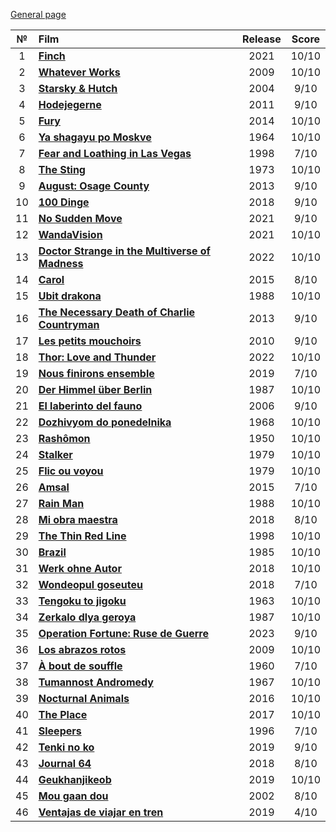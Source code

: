 [General page](../../)

|№|Film|Release|Score|
|:---:|:---|:---:|:---:|
|1|**[Finch](https://www.imdb.com/title/tt3420504/)**|2021|10/10|
|2|**[Whatever Works](https://www.imdb.com/title/tt1178663/)**|2009|10/10|
|3|**[Starsky & Hutch](https://www.imdb.com/title/tt0335438/)**|2004|9/10|
|4|**[Hodejegerne](https://www.imdb.com/title/tt1614989/)**|2011|9/10|
|5|**[Fury](https://www.imdb.com/title/tt2713180/)**|2014|10/10|
|6|**[Ya shagayu po Moskve](https://www.imdb.com/title/tt0057694/)**|1964|10/10|
|7|**[Fear and Loathing in Las Vegas](https://www.imdb.com/title/tt0120669/)**|1998|7/10|
|8|**[The Sting](https://www.imdb.com/title/tt0070735/)**|1973|10/10|
|9|**[August: Osage County](https://www.imdb.com/title/tt1322269/)**|2013|9/10|
|10|**[100 Dinge](https://www.imdb.com/title/tt8129794/)**|2018|9/10|
|11|**[No Sudden Move](https://www.imdb.com/title/tt11525644/)**|2021|9/10|
|12|**[WandaVision](https://www.imdb.com/title/tt9140560/)**|2021|10/10|
|13|**[Doctor Strange in the Multiverse of Madness](https://www.imdb.com/title/tt9419884/)**|2022|10/10|
|14|**[Carol](https://www.imdb.com/title/tt2402927/)**|2015|8/10|
|15|**[Ubit drakona](https://www.imdb.com/title/tt0096329/)**|1988|10/10|
|16|**[The Necessary Death of Charlie Countryman](https://www.imdb.com/title/tt1196948/)**|2013|9/10|
|17|**[Les petits mouchoirs](https://www.imdb.com/title/tt1440232/)**|2010|9/10|
|18|**[Thor: Love and Thunder](https://www.imdb.com/title/tt10648342/)**|2022|10/10|
|19|**[Nous finirons ensemble](https://www.imdb.com/title/tt8201404/)**|2019|7/10|
|20|**[Der Himmel über Berlin](https://www.imdb.com/title/tt0093191/)**|1987|10/10|
|21|**[El laberinto del fauno](https://www.imdb.com/title/tt0457430/)**|2006|9/10|
|22|**[Dozhivyom do ponedelnika](https://www.imdb.com/title/tt0062907/)**|1968|10/10|
|23|**[Rashômon](https://www.imdb.com/title/tt0042876/)**|1950|10/10|
|24|**[Stalker](https://www.imdb.com/title/tt0079944/)**|1979|10/10|
|25|**[Flic ou voyou](https://www.imdb.com/title/tt0077563/)**|1979|10/10|
|26|**[Amsal](https://www.imdb.com/title/tt3501416/)**|2015|7/10|
|27|**[Rain Man](https://www.imdb.com/title/tt0095953/)**|1988|10/10|
|28|**[Mi obra maestra](https://www.imdb.com/title/tt7605922/)**|2018|8/10|
|29|**[The Thin Red Line](https://www.imdb.com/title/tt0120863/)**|1998|10/10|
|30|**[Brazil](https://www.imdb.com/title/tt0088846/)**|1985|10/10|
|31|**[Werk ohne Autor](https://www.imdb.com/title/tt5311542/)**|2018|10/10|
|32|**[Wondeopul goseuteu](https://www.imdb.com/title/tt7938128/)**|2018|7/10|
|33|**[Tengoku to jigoku](https://www.imdb.com/title/tt0057565/)**|1963|10/10|
|34|**[Zerkalo dlya geroya](https://www.imdb.com/title/tt0057565/)**|1987|10/10|
|35|**[Operation Fortune: Ruse de Guerre](https://www.imdb.com/title/tt7985704/)**|2023|9/10|
|36|**[Los abrazos rotos](https://www.imdb.com/title/tt0913425/)**|2009|10/10|
|37|**[À bout de souffle](https://www.imdb.com/title/tt0053472/)**|1960|7/10|
|38|**[Tumannost Andromedy](https://www.imdb.com/title/tt0278781/)**|1967|10/10|
|39|**[Nocturnal Animals](https://www.imdb.com/title/tt4550098/)**|2016|10/10|
|40|**[The Place](https://www.imdb.com/title/tt7063210/)**|2017|10/10|
|41|**[Sleepers](https://www.imdb.com/title/tt0117665/)**|1996|7/10|
|42|**[Tenki no ko](https://www.imdb.com/title/tt9426210/)**|2019|9/10|
|43|**[Journal 64](https://www.imdb.com/title/tt6916362/)**|2018|8/10|
|44|**[Geukhanjikeob](https://www.imdb.com/title/tt9541602/)**|2019|10/10|
|45|**[Mou gaan dou](https://www.imdb.com/title/tt0338564/)**|2002|8/10|
|46|**[Ventajas de viajar en tren](https://www.imdb.com/title/tt8406738/)**|2019|4/10|
